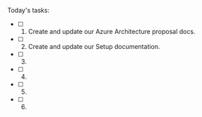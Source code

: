 Today's tasks:
- [ ] 1. Create and update our Azure Architecture proposal docs.
- [ ] 2. Create and update our Setup documentation.
- [ ] 3. 
- [ ] 4. 
- [ ] 5.
- [ ] 6. 

